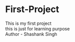 # First-Project
This is my first project<br />
this is just for learning purpose<br />
Author - Shashank Singh
